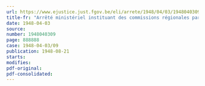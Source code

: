 ```yaml
---
url: https://www.ejustice.just.fgov.be/eli/arrete/1948/04/03/1948040309/justel
title-fr: "Arrêté ministériel instituant des commissions régionales paritaires pour les ports et en nommant les membres"
date: 1948-04-03
source:
number: 1948040309
page: 888888
case: 1948-04-03/09
publication: 1948-08-21
starts:
modifies:
pdf-original:
pdf-consolidated:
---
```


